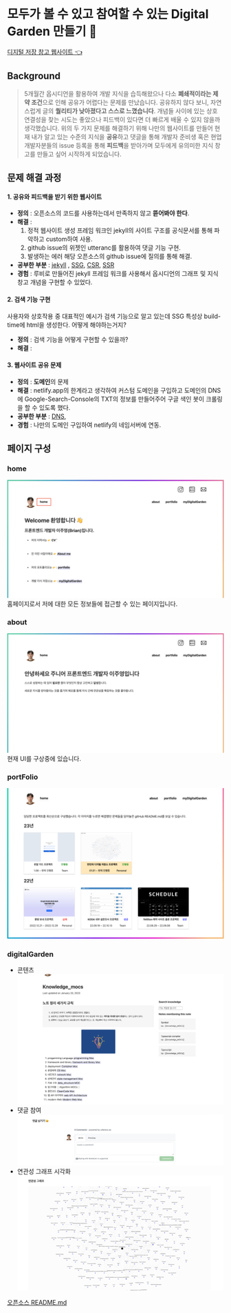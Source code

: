 # 모두가 볼 수 있고 참여할 수 있는 Digital Garden 만들기 🏡

[디지털 저장 창고 웹사이트 👈](https://juyoungdev.com)

## **Background**

> 5개월간 옵시디언을 활용하여 개발 지식을 습득해왔으나 다소 **폐쇄적이라는 제약 조건**으로 인해 공유가 어렵다는 문제를 만났습니다. 공유하지 않다 보니, 자연스럽게 글의 **퀄리티가 낮아졌다고 스스로 느꼈습니다**. 개념들 사이에 있는 상호 연결성을 찾는 시도는 좋았으나 피드백이 있다면 더 빠르게 배울 수 있지 않을까 생각했습니다. 위의 두 가지 문제를 해결하기 위해 나만의 웹사이트를 만들어 현재 내가 알고 있는 수준의 지식을 **공유**하고 댓글을 통해 개발자 준비생 혹은 현업 개발자분들의 issue 등록을 통해 **피드백**을 받아가며 모두에게 유의미한 지식 창고를 만들고 싶어 시작하게 되었습니다.

## 문제 해결 과정

#### 1. 공유와 피드백을 받기 위한 웹사이트

- **정의** : 오픈소스의 코드를 사용하는데서 만족하지 않고 **뜯어봐야 한다**.
- **해결** :
  1. 정적 웹사이트 생성 프레임 워크인 jekyll의 사이트 구조를 공식문서를 통해 파악하고 custom하여 사용.
  2. github issue의 위젯인 utteranc를 활용하여 댓글 기능 구현.
  3. 발생하는 에러 해당 오픈소스의 github issue에 질의를 통해 해결.
- **공부한 부분** : [jekyll]() , [SSG](), [CSR](), [SSR]()
- **경험** : 루비로 만들어진 jekyll 프레임 워크를 사용해서 옵시디언의 그래프 및 지식 창고 개념을 구현할 수 있었다.

#### 2. 검색 기능 구현

사용자와 상호작용 중 대표적인 예시가 검색 기능으로 알고 있는데 SSG 특성상 build-time에 html을 생성한다. 어떻게 해야하는거지?

- **정의** : 검색 기능을 어떻게 구현할 수 있을까?
- **해결** :

#### 3. **웹사이트 공유 문제**

- **정의** : **도메인**의 문제
- **해결** : netlify.app의 한계라고 생각하여 커스텀 도메인을 구입하고 도메인의 DNS에 Google-Search-Console의 TXT의 정보를 만들어주어 구글 색인 봇이 크롤링을 할 수 있도록 했다.
- **공부한 부분** : [DNS](https://juyoungdev.com/dns),
- **경험** : 나만의 도메인 구입하여 netlify의 네임서버에 연동.

## 페이지 구성

### home

![](/assets/id.png)
홈페이지로서 저에 대한 모든 정보들에 접근할 수 있는 페이지입니다.

### about

![](/assets/about.png)
현재 UI를 구상중에 있습니다.

### portFolio

![](/assets/portFolio.png)

### digitalGarden

- 콘텐츠
  ![](/assets/digitalGarden.png)
- 댓글 참여
  ![](/assets/reply.png)
- 연관성 그래프 시각화
  ![](/assets/relation.png)

[오픈소스 README.md](https://github.com/maximevaillancourt/digital-garden-jekyll-template)
